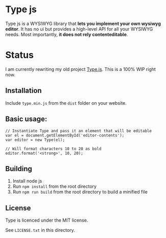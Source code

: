 # Type js

Type js is a WYSIWYG library that **lets you implement your own wysiwyg editor**.
It has no ui but provides a high-level API for all your WYSIWYG needs. Most 
importantly, **it does not rely contenteditable**.

# Status

I am currently rewriting my old project [Type.js](https://github.com/LukasBombach/Type.js). 
This is a 100% WIP right now.

## Installation

Include `type.min.js` from the `dist` folder on your website.

## Basic usage:

    // Instantiate Type and pass it an element that will be editable
    var el = document.getElementById('editor-contents');
    var editor = new Type(el);
    
    // Will format characters 10 to 20 as bold
    editor.format('<strong>', 10, 20);

## Building

1. Install node js
2. Run `npm install` from the root directory
3. Run `npm run build` from the root directory to build a minified file

## License

Type is licenced under the MIT license.

See `LICENSE.txt` in this directory.
